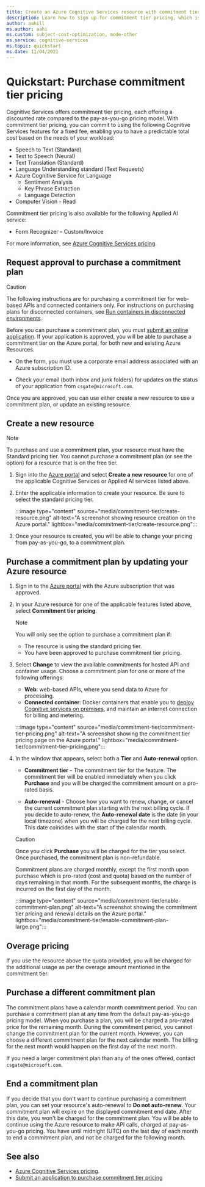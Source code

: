 ```yaml
---
title: Create an Azure Cognitive Services resource with commitment tier pricing
description: Learn how to sign up for commitment tier pricing, which is different than pay-as-you-go pricing.
author: aahill
ms.author: aahi
ms.custom: subject-cost-optimization, mode-other
ms.service: cognitive-services
ms.topic: quickstart
ms.date: 11/04/2021
---
```


# Quickstart: Purchase commitment tier pricing

Cognitive Services offers commitment tier pricing,  each offering a discounted rate compared to the pay-as-you-go pricing model. With commitment tier pricing, you can commit to using the following Cognitive Services features for a fixed fee, enabling you to have a predictable total cost based on the needs of your workload:

* Speech to Text (Standard)
* Text to Speech (Neural)
* Text Translation (Standard)
* Language Understanding standard (Text Requests)
* Azure Cognitive Service for Language
    * Sentiment Analysis
    * Key Phrase Extraction
    * Language Detection
* Computer Vision - Read

Commitment tier pricing is also available for the following Applied AI service:
* Form Recognizer – Custom/Invoice

For more information, see [Azure Cognitive Services pricing](https://azure.microsoft.com/pricing/details/cognitive-services/).

## Request approval to purchase a commitment plan

> [!CAUTION]
> The following instructions are for purchasing a commitment tier for web-based APIs and connected containers only. For instructions on purchasing plans for disconnected containers, see [Run containers in disconnected environments](containers/disconnected-containers.md).  

Before you can purchase a commitment plan, you must [submit an online application](https://aka.ms/csgatecommitment). If your application is approved, you will be able to purchase a commitment tier on the Azure portal, for both new and existing Azure Resources. 

* On the form, you must use a corporate email address associated with an Azure subscription ID.

* Check your email (both inbox and junk folders) for updates on the status of your application from `csgate@microsoft.com`.

Once you are approved, you can use either create a new resource to use a commitment plan, or update an existing resource. 

## Create a new resource

> [!NOTE]
> To purchase and use a commitment plan, your resource must have the Standard pricing tier. You cannot purchase a commitment plan (or see the option) for a resource that is on the free tier.

1. Sign into the [Azure portal](https://portal.azure.com/) and select **Create a new resource** for one of the applicable Cognitive Services or Applied AI services listed above. 

2. Enter the applicable information to create your resource. Be sure to select the standard pricing tier.

    :::image type="content" source="media/commitment-tier/create-resource.png" alt-text="A screenshot showing resource creation on the Azure portal." lightbox="media/commitment-tier/create-resource.png":::

3. Once your resource is created, you will be able to change your pricing from pay-as-you-go, to a commitment plan.  

## Purchase a commitment plan by updating your Azure resource

1. Sign in to the [Azure portal](https://portal.azure.com/) with the Azure subscription that was approved. 
2. In your Azure resource for one of the applicable features listed above, select **Commitment tier pricing**.

    > [!NOTE]
    > You will only see the option to purchase a commitment plan if:
    > * The resource is using the standard pricing tier.
    > * You have been approved to purchase  commitment tier pricing. 
 
3. Select **Change** to view the available commitments for hosted API and container usage. Choose a commitment plan for one or more of the following offerings:
    * **Web**: web-based APIs, where you send data to Azure for processing.
    * **Connected container**: Docker containers that enable you to [deploy Cognitive services on premises](cognitive-services-container-support.md), and maintain an internet connection for billing and metering.

    :::image type="content" source="media/commitment-tier/commitment-tier-pricing.png" alt-text="A screenshot showing the commitment tier pricing page on the Azure portal." lightbox="media/commitment-tier/commitment-tier-pricing.png":::

4. In the window that appears, select both a **Tier** and **Auto-renewal** option.

    * **Commitment tier** - The commitment tier for the feature. The commitment tier will be enabled immediately when you click **Purchase** and you will be charged the commitment amount on a pro-rated basis.
    
    * **Auto-renewal** - Choose how you want to renew, change, or cancel the current commitment plan starting with the next billing cycle. If you decide to auto-renew, the **Auto-renewal date** is the date (in your local timezone) when you will be charged for the next billing cycle. This date coincides with the start of the calendar month.
    

    > [!CAUTION]
    > Once you click **Purchase** you will be charged for the tier you select. Once purchased, the commitment plan is non-refundable.
    > 
    > Commitment plans are charged monthly, except the first month upon purchase which is pro-rated (cost and quota) based on the number of days remaining in that month. For the subsequent months, the charge is incurred on the first day of the month.

    :::image type="content" source="media/commitment-tier/enable-commitment-plan.png" alt-text="A screenshot showing the commitment tier pricing and renewal details on the Azure portal." lightbox="media/commitment-tier/enable-commitment-plan-large.png":::


## Overage pricing

If you use the resource above the quota provided, you will be charged for the additional usage as per the overage amount mentioned in the commitment tier.

## Purchase a different commitment plan 

The commitment plans have a calendar month commitment period. You can purchase a commitment plan at any time from the default pay-as-you-go pricing model. When you purchase a plan, you will be charged a pro-rated price for the remaining month. During the commitment period, you cannot change the commitment plan for the current month. However, you can choose a different commitment plan for the next calendar month. The billing for the next month would happen on the first day of the next month.

If you need a larger commitment plan than any of the ones offered, contact `csgate@microsoft.com`.

## End a commitment plan

If you decide that you don't want to continue purchasing a commitment plan, you can set your resource's auto-renewal to **Do not auto-renew**. Your commitment plan will expire on the displayed commitment end date. After this date, you won't be charged for the commitment plan. You will be able to continue using the Azure resource to make API calls, charged at pay-as-you-go pricing. You have until midnight (UTC) on the last day of each month to end a commitment plan, and not be charged for the following month. 

## See also

* [Azure Cognitive Services pricing](https://azure.microsoft.com/pricing/details/cognitive-services/).
* [Submit an application to purchase commitment tier pricing](https://aka.ms/csgatecommitment)
